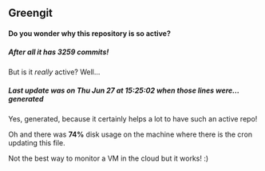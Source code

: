 ## Greengit

#### Do you wonder why this repository is so active?

##### After all it has 3259 commits!

But is it *really* active? Well...

##### Last update was on Thu Jun 27 at 15:25:02 when those lines were... generated

Yes, generated, because it certainly helps a lot to have such an active repo!

Oh and there was **74%** disk usage on the machine
where there is the cron updating this file.

Not the best way to monitor a VM in the cloud but it works! :)
